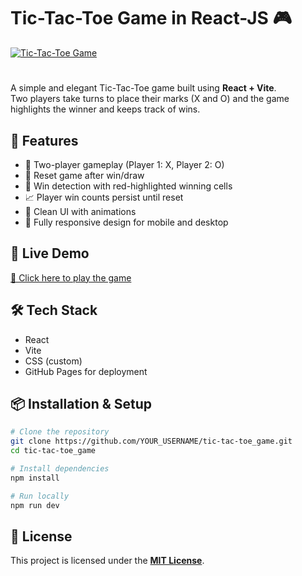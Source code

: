# Tic-Tac-Toe Game in React-JS 🎮

[![Tic-Tac-Toe Game](https://github.com/user-attachments/assets/fe556cf2-54d4-4028-a95c-f96911037db6)](https://muhammadhuzaifayousaf.github.io/Tic-Tac-Toe_Game_React-JS/)
#
A simple and elegant Tic-Tac-Toe game built using **React + Vite**.  
Two players take turns to place their marks (X and O) and the game highlights the winner and keeps track of wins.

## 🌟 Features

- 🎯 Two-player gameplay (Player 1: X, Player 2: O)
- 🔁 Reset game after win/draw
- 🧠 Win detection with red-highlighted winning cells
- 📈 Player win counts persist until reset
- 🎨 Clean UI with animations
- 📱 Fully responsive design for mobile and desktop

## 🚀 Live Demo

[🔗 Click here to play the game](https://YOUR_USERNAME.github.io/tic-tac-toe_game/)

## 🛠️ Tech Stack

- React
- Vite
- CSS (custom)
- GitHub Pages for deployment

## 📦 Installation & Setup

```bash
# Clone the repository
git clone https://github.com/YOUR_USERNAME/tic-tac-toe_game.git
cd tic-tac-toe_game

# Install dependencies
npm install

# Run locally
npm run dev
````

## 📝 License

This project is licensed under the **[MIT License](LICENSE)**.
